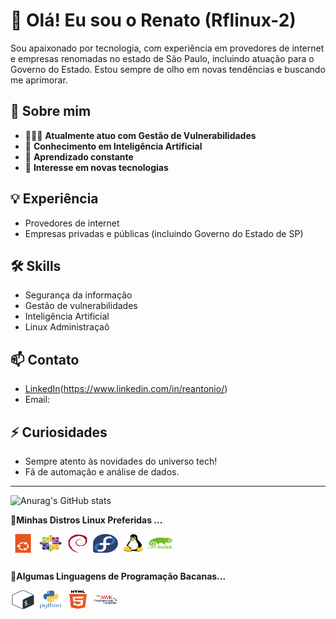 # 👋 Olá! Eu sou o Renato (Rflinux-2)

Sou apaixonado por tecnologia, com experiência em provedores de internet e empresas renomadas no estado de São Paulo, incluindo atuação para o Governo do Estado. Estou sempre de olho em novas tendências e buscando me aprimorar.

## 🚀 Sobre mim
- 👨🏽‍💻 **Atualmente atuo com Gestão de Vulnerabilidades**
- 🤖 **Conhecimento em Inteligência Artificial**
- 🌱 **Aprendizado constante**
- 👀 **Interesse em novas tecnologias**

## 💡 Experiência
- Provedores de internet
- Empresas privadas e públicas (incluindo Governo do Estado de SP)

## 🛠️ Skills
- Segurança da informação
- Gestão de vulnerabilidades
- Inteligência Artificial
- Linux Administraçaõ

## 📫 Contato
- [LinkedIn](#)(https://www.linkedin.com/in/reantonio/)
- Email: <!-- Adicione seu email aqui se desejar -->

## ⚡ Curiosidades
- Sempre atento às novidades do universo tech!
- Fã de automação e análise de dados.

---


<!---
Rflinux-2/Rflinux-2 is a ✨ special ✨ repository because its `README.md` (this file) appears on your GitHub profile.
You can click the Preview link to take a look at your changes.
--->

![Anurag's GitHub stats](https://github-readme-stats.vercel.app/api?username=Rflinux-2&show_icons=true&theme=dark)


🐧<b>Minhas Distros Linux Preferidas ...</b>

<div>
<img align="center" alt="Rflinux-2-Ubuntu" height="30" width="40" src="https://raw.githubusercontent.com/devicons/devicon/master/icons/ubuntu/ubuntu-original.svg"/>
<img align="center" alt="Rflinux-2-Centos" height="30" width="40" src="https://raw.githubusercontent.com/devicons/devicon/master/icons/centos/centos-original.svg" />
<img align="center" alt="Rflinux-2-Debian" height="30" width="40" src="https://raw.githubusercontent.com/devicons/devicon/master/icons/debian/debian-original.svg" />
<img align="center" alt="Rflinux-2-Fedora" height="30" width="40" src="https://raw.githubusercontent.com/devicons/devicon/master/icons/fedora/fedora-original.svg" />
<img align="center" alt="Rflinux-2-Linux" height="30" width="40" src="https://raw.githubusercontent.com/devicons/devicon/master/icons/linux/linux-original.svg" />
<img align="center" alt="Rflinux-2-Open Suse" height="30" width="40" src="https://raw.githubusercontent.com/devicons/devicon/master/icons/opensuse/opensuse-original-wordmark.svg"/>
</div>             

##
🐧<b>Algumas Linguagens de Programação Bacanas...</b>

<div>
<img align="center" alt="Rflinux-2-Bash" height="30" width="40" src="https://raw.githubusercontent.com/devicons/devicon/master/icons/bash/bash-original.svg" />
<img align="center" alt="Rflinux-2-Python" height="30" width="40" src="https://raw.githubusercontent.com/devicons/devicon/master/icons/python/python-original-wordmark.svg" />
<img align="center" alt="Rflinux-2-HTML-5" height="30" width="40" src="https://raw.githubusercontent.com/devicons/devicon/master/icons/html5/html5-original-wordmark.svg" /> 
 <img align="center" alt="Rflinux-2-AWK" height="30" width="40" src="https://raw.githubusercontent.com/devicons/devicon/master/icons/awk/awk-original-wordmark.svg" />
</div>
